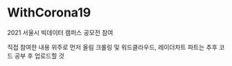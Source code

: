 # WithCorona19
2021 서울시 빅데이터 캠퍼스 공모전 참여

직접 참여한 내용 위주로 먼저 올림 
크롤링 및 워드클라우드, 레이더차트 파트는 추후 코드 공부 후 업로드할 것
